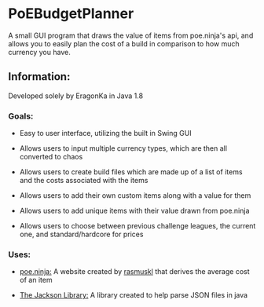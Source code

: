 # PoEBudgetPlanner
A small GUI program that draws the value of items from poe.ninja's api, and allows you to easily plan the cost of a build in comparison to how much currency you have.

## Information:

Developed solely by EragonKa in Java 1.8

### Goals:


- Easy to user interface, utilizing the built in Swing GUI

- Allows users to input multiple currency types, which are then all converted to chaos

- Allows users to create build files which are made up of a list of items and the costs associated with the items

- Allows users to add their own custom items along with a value for them

- Allows users to add unique items with their value drawn from poe.ninja

- Allows users to choose between previous challenge leagues, the current one, and standard/hardcore for prices

### Uses:


- [poe.ninja:](https://poe.ninja/) A website created by [rasmuskl](https://old.reddit.com/user/rasmuskl) that derives the average cost of an item

- [The Jackson Library:](https://github.com/FasterXML/jackson) A library created to help parse JSON files in java
